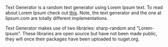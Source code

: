 


Text Generator is a random text generator using Lorem Ipsum text. To read about Lorem Ipsum check out [this](https://lipsum.com/). Note, the text generator and the one at lipsum.com are totally different implementations. 

Text Generator makes use of two libraries: sharp-random and "Lorem-Ipsum". These libraries are open source but have not been made public, they will once their packages have been uploaded to nuget.org.